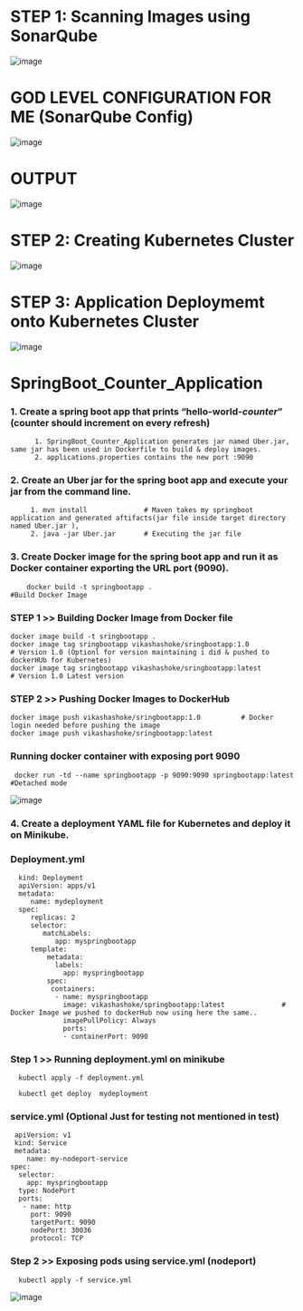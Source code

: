 # STEP 1: Scanning Images using SonarQube
![image](https://user-images.githubusercontent.com/35370115/178953579-418e993d-7c71-44ca-af10-ce3c0b544dc6.png)

# GOD LEVEL CONFIGURATION FOR ME (SonarQube Config)

![image](https://user-images.githubusercontent.com/35370115/178953867-c697acc8-55d4-4f18-9bf2-aea48f132ac3.png)

# OUTPUT
![image](https://user-images.githubusercontent.com/35370115/178954153-c3840f46-fcd7-4028-aff4-d522e633ebfe.png)


# STEP 2: Creating Kubernetes Cluster

![image](https://user-images.githubusercontent.com/35370115/178930454-b4dc9207-ae0a-421e-b60b-3c7b9328aa50.png)

# STEP 3: Application Deploymemt onto Kubernetes Cluster

![image](https://user-images.githubusercontent.com/35370115/178943720-d57d0dbf-21f8-4d17-b227-5ca6798e8216.png)


# SpringBoot_Counter_Application
 
 
 ### 1.	Create a spring boot app that prints “hello-world-$counter” ($counter should increment on every refresh)
 
          1. SpringBoot_Counter_Application generates jar named Uber.jar, same jar has been used in Dockerfile to build & deploy images. 
          2. applications.properties contains the new port :9090 

 
 ### 2. Create an Uber jar for the spring boot app and execute your jar from the command line.
 
         1. mvn install              # Maven takes my springboot application and generated aftifacts(jar file inside target directory named Uber.jar ), 
         2. java -jar Uber.jar       # Executing the jar file
 
 
 ### 3.	Create Docker image for the spring boot app and run it as Docker container exporting the URL port (9090).
 
 
        docker build -t springbootapp .                                           #Build Docker Image 
        
### STEP 1 >> Building Docker Image from Docker file
    
    docker image build -t sringbootapp .
    docker image tag sringbootapp vikashashoke/sringbootapp:1.0             # Version 1.0 (Optionl for version maintaining i did & pushed to dockerHUb for Kubernetes)
    docker image tag sringbootapp vikashashoke/sringbootapp:latest          # Version 1.0 Latest version
    
    
### STEP 2 >> Pushing Docker Images to DockerHub

    docker image push vikashashoke/sringbootapp:1.0          # Docker login needed before pushing the image
    docker image push vikashashoke/sringbootapp:latest   



### Running docker container with exposing port 9090

     docker run -td --name springbootapp -p 9090:9090 springbootapp:latest    #Detached mode
     
![image](https://user-images.githubusercontent.com/35370115/163572637-2004e425-29b3-470c-836d-a6e5c0541e8e.png)
        
      
        
### 4.	Create a deployment YAML file for Kubernetes and deploy it on Minikube.


### Deployment.yml
   
      kind: Deployment
      apiVersion: apps/v1
      metadata:
         name: mydeployment
      spec:
         replicas: 2
         selector:     
            matchLabels:
               app: myspringbootapp
         template:
             metadata:
               labels:
                 app: myspringbootapp
             spec:
              containers:
               - name: myspringbootapp
                 image: vikashashoke/springbootapp:latest              # Docker Image we pushed to dockerHub now using here the same..
                 imagePullPolicy: Always
                 ports:
                 - containerPort: 9090
                 
### Step 1 >> Running deployment.yml on minikube
   
      kubectl apply -f deployment.yml
      
      kubectl get deploy  mydeployment      
      
### service.yml  (Optional Just for testing not mentioned in test)

     apiVersion: v1
     kind: Service
     metadata:
        name: my-nodeport-service
    spec:
      selector:
        app: myspringbootapp
      type: NodePort
      ports:
       - name: http
         port: 9090
         targetPort: 9090
         nodePort: 30036
         protocol: TCP

### Step 2 >> Exposing pods using service.yml (nodeport)


      kubectl apply -f service.yml
     
             
             
 
![image](https://user-images.githubusercontent.com/35370115/163572270-723029d1-7653-4747-9913-af2a1ca48f02.png)
